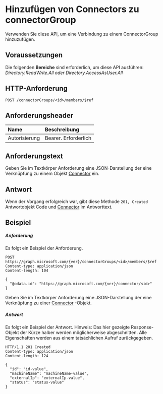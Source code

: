 # <a name="add-connector-to-connectorgroup"></a>Hinzufügen von Connectors zu connectorGroup

Verwenden Sie diese API, um eine Verbindung zu einem ConnectorGroup hinzuzufügen.
## <a name="prerequisites"></a>Voraussetzungen
Die folgenden **Bereiche** sind erforderlich, um diese API ausführen: *Directory.ReadWrite.All oder Directory.AccessAsUser.All*
## <a name="http-request"></a>HTTP-Anforderung
<!-- { "blockType": "ignored" } -->
```http
POST /connectorGroups/<id>/members/$ref
```
## <a name="request-headers"></a>Anforderungsheader
| Name       | Beschreibung|
|:---------------|:----------|
| Autorisierung  | Bearer. Erforderlich|


## <a name="request-body"></a>Anforderungstext
Geben Sie im Textkörper Anforderung eine JSON-Darstellung der eine Verknüpfung zu einem Objekt [Connector](../resources/connector.md) ein.


## <a name="response"></a>Antwort
Wenn der Vorgang erfolgreich war, gibt diese Methode `201, Created` Antwortobjekt Code und [Connector](../resources/connector.md) im Antworttext.

## <a name="example"></a>Beispiel
##### <a name="request"></a>Anforderung
Es folgt ein Beispiel der Anforderung.
<!-- {
  "blockType": "request",
  "name": "create_connector_from_connectorgroup"
}-->
```http
POST https://graph.microsoft.com/{ver}/connectorGroups/<id>/members/$ref
Content-type: application/json
Content-length: 104

{
  "@odata.id": "https://graph.microsoft.com/{ver}/connector/<id>"
}
```
Geben Sie im Textkörper Anforderung eine JSON-Darstellung der eine Verknüpfung zu einer [Connector](../resources/connector.md) -Objekt.
##### <a name="response"></a>Antwort
Es folgt ein Beispiel der Antwort. Hinweis: Das hier gezeigte Response-Objekt der Kürze halber werden möglicherweise abgeschnitten. Alle Eigenschaften werden aus einem tatsächlichen Aufruf zurückgegeben.
<!-- {
  "blockType": "response",
  "truncated": true,
  "@odata.type": "microsoft.graph.connector"
} -->
```http
HTTP/1.1 201 Created
Content-type: application/json
Content-length: 124

{
  "id": "id-value",
  "machineName": "machineName-value",
  "externalIp": "externalIp-value",
  "status": "status-value"
}
```

<!-- uuid: 8fcb5dbc-d5aa-4681-8e31-b001d5168d79
2015-10-25 14:57:30 UTC -->
<!-- {
  "type": "#page.annotation",
  "description": "Create connector",
  "keywords": "",
  "section": "documentation",
  "tocPath": ""
}-->
